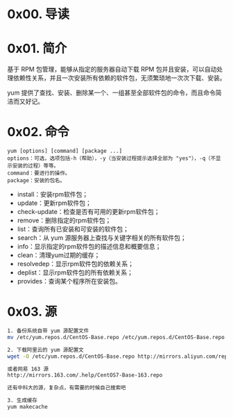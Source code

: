 # 0x00. 导读

# 0x01. 简介

基于 RPM 包管理，能够从指定的服务器自动下载 RPM 包并且安装，可以自动处理依赖性关系，并且一次安装所有依赖的软件包，无须繁琐地一次次下载、安装。

yum 提供了查找、安装、删除某一个、一组甚至全部软件包的命令，而且命令简洁而又好记。

# 0x02. 命令

```
yum [options] [command] [package ...]
options：可选，选项包括-h（帮助），-y（当安装过程提示选择全部为 "yes"），-q（不显示安装的过程）等等。
command：要进行的操作。
package：安装的包名。
```

- install：安装rpm软件包；
- update：更新rpm软件包；
- check-update：检查是否有可用的更新rpm软件包；
- remove：删除指定的rpm软件包；
- list：查询所有已安装和可安装的软件包；
- search：从 yum 源服务器上查找与关键字相关的所有软件包；
- info：显示指定的rpm软件包的描述信息和概要信息；
- clean：清理yum过期的缓存；
- resolvedep：显示rpm软件包的依赖关系；
- deplist：显示rpm软件包的所有依赖关系；
- provides：查询某个程序所在安装包。

# 0x03. 源
  
```bash
1. 备份系统自带 yum 源配置文件 
mv /etc/yum.repos.d/CentOS-Base.repo /etc/yum.repos.d/CentOS-Base.repo.backup

2. 下载阿里云的 yum 源配置文
wget -O /etc/yum.repos.d/CentOS-Base.repo http://mirrors.aliyun.com/repo/Centos-7.repo

或者网易 163 源
http://mirrors.163.com/.help/CentOS7-Base-163.repo

还有中科大的源，复杂点，有需要的时候自己搜索吧

3. 生成缓存
yum makecache
```